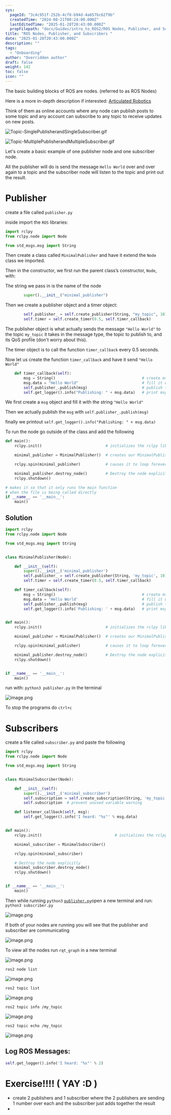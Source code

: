 ```yaml
---
sys:
  pageId: "3c4c951f-252b-4cf8-b94d-4a657bc62f9b"
  createdTime: "2024-08-21T00:24:00.000Z"
  lastEditedTime: "2025-01-28T20:43:00.000Z"
  propFilepath: "docs/Guides/intro_to_ROS2/ROS Nodes, Publisher, and Subscribers .md"
title: "ROS Nodes, Publisher, and Subscribers "
date: "2025-01-28T20:43:00.000Z"
description: ""
tags:
  - "Onboarding"
author: "Overridden author"
draft: false
weight: 142
toc: false
icon: ""
---
```


The basic building blocks of ROS are nodes. (referred to as ROS Nodes)

Here is a more in-depth description if interested: [Articulated Robotics](https://articulatedrobotics.xyz/tutorials/ready-for-ros/ros-overview#2-nodes)

Think of them as online accounts where any node can publish posts to some topic and any account can subscribe to any topic to receive updates on new posts.

![Topic-SinglePublisherandSingleSubscriber.gif](https://docs.ros.org/en/humble/_images/Topic-SinglePublisherandSingleSubscriber.gif)

![Topic-MultiplePublisherandMultipleSubscriber.gif](https://docs.ros.org/en/humble/_images/Topic-MultiplePublisherandMultipleSubscriber.gif)

Let's create a basic example of one publisher node and one subscriber node.

All the publisher will do is send the message `Hello World` over and over again to a topic and the subscriber node will listen to the topic and print out the result.

# Publisher

create a file called `publisher.py` 

inside import the `ROS` libraries:

```python
import rclpy
from rclpy.node import Node

from std_msgs.msg import String
```

Then create a class called `MinimalPublisher` and have it extend the `Node` class we imported.

Then in the constructor, we first run the parent class’s constructor, `Node`, with:

The string we pass in is the name of the node

```python
        super().__init__("minimal_publisher")
```

Then we create a publisher object and a timer object:

```python
        self.publisher_ = self.create_publisher(String, "my_topic", 10)
        self.timer = self.create_timer(0.5, self.timer_callback)
```

The publisher object is what actually sends the message `"Hello World"` to the topic `my_topic` it takes in the message type, the topic to publish to, and its QoS profile (don't worry about this).

The timer object is to call the function `timer_callback` every 0.5 seconds.

Now let us create the function `timer_callback` and have it send `"Hello World"`

```python
    def timer_callback(self):
        msg = String()                                      # create msg object
        msg.data = "Hello World"                            # fill it with data
        self.publisher_.publish(msg)                        # publish the message
        self.get_logger().info("Publishing: " + msg.data)   # print msg
```

We first create a `msg` object and fill it with the string `"Hello World"`

Then we actually publish the `msg` with `self.publisher_.publish(msg)`

finally we printout `self.get_logger().info("Publishing: " + msg.data)`

To run the node go outside of the class and add the following

```python
def main():
    rclpy.init()                            # initializes the rclpy library

    minimal_publisher = MinimalPublisher()  # creates our MinimalPublisher object

    rclpy.spin(minimal_publisher)           # causes it to loop forever

    minimal_publisher.destroy_node()        # Destroy the node explicitly
    rclpy.shutdown()

# makes it so that it only runs the main function
# when the file is being called directly
if __name__ == '__main__': 
    main()
```

## Solution

```python
import rclpy
from rclpy.node import Node

from std_msgs.msg import String


class MinimalPublisher(Node):

    def __init__(self):
        super().__init__('minimal_publisher')
        self.publisher_ = self.create_publisher(String, 'my_topic', 10)
        self.timer = self.create_timer(0.5, self.timer_callback)

    def timer_callback(self):
        msg = String()                                      # create msg object
        msg.data = 'Hello World'                            # fill it with data
        self.publisher_.publish(msg)                        # publish the message
        self.get_logger().info('Publishing: ' + msg.data)   # print msg


def main():
    rclpy.init()                            # initializes the rclpy library

    minimal_publisher = MinimalPublisher()  # creates our MinimalPublisher object

    rclpy.spin(minimal_publisher)           # causes it to loop forever

    minimal_publisher.destroy_node()        # Destroy the node explicitly
    rclpy.shutdown()


if __name__ == '__main__':
    main()
```

run with: `python3 publisher.py` in the terminal

![image.png](https://prod-files-secure.s3.us-west-2.amazonaws.com/d518164a-d88e-44d1-a4ee-3adb3bd8bce0/9214accb-ad5b-44f1-a31c-b3167c59138b/image.png?X-Amz-Algorithm=AWS4-HMAC-SHA256&X-Amz-Content-Sha256=UNSIGNED-PAYLOAD&X-Amz-Credential=ASIAZI2LB4664HFWS5OW%2F20250525%2Fus-west-2%2Fs3%2Faws4_request&X-Amz-Date=20250525T160857Z&X-Amz-Expires=3600&X-Amz-Security-Token=IQoJb3JpZ2luX2VjEGgaCXVzLXdlc3QtMiJHMEUCIQDw33znZrCxD4OgI3lOAoDvNlAmeMsJb16AMbMd%2FGcQRwIgTWdOseUQHz%2BpysaRHlD5hWRA7TmFO1kaoB1tKpL5Xcgq%2FwMIMRAAGgw2Mzc0MjMxODM4MDUiDA7fSanbLkuMkhPOcyrcA7RrsM9YIczEdfjUfMMTN6wrKuYdjIjYN0mV4UYNJgRhkg3pa2Hm8ZQb7MV1pQI9HSoimA%2FhANa97iVT%2Fey1L7A2W%2FhuAUuxh7Mseuw0QY73OGlcRU9am7bCSlMrthMPDk85rpUEqRuat1RJmrZXLxQEefEczetP0Qc62rKI3pHs%2BOHPKQo%2BRNSVZ4elIcDpMTFSR6DLsimWLH81Ks5Nt0D0ejesfB7fzCs0mIgg5iB2u3d%2BXshsvcSEUy0lR0iEjUSy3qlQek%2BdYQ%2BT1yw9U%2Few7H7OT1dIfgXX2qvwzZ04ZRq%2F7VgJfDJLd%2Fsx1XBGll5z7Yu9%2FTK1jU%2F%2FIKi3l1xZuepVu1I7oCvET%2BG%2FvTDXN3l5QzEwskcwzUZtTqMvZwJwcA0lMn4y4JA2gn2zqgL1owcWrkdze9%2Bp5IuPPeuoDJgvM9a5II1I%2Fe2ORCsOMMNf6GkMw2ml5NvFmOroot7BAV8SkUbFmSw2R049xvMD7wDbedTgJvG7bMoO8e2IXcKOm15zIu7mRAFzcIB2mc7sG8kiITSsQCvdav8r2ahQo1ov9zSkCtmonMGYZgKuDuBDIqqQKvbLx%2BujSUQnBZ2VYuhCAp5%2FyuGW7tU6dbELXKJfPmNxFHAcRenDMJL%2FzMEGOqUBfMQz0oVpm2%2BG5yqU1IaOt%2F8oAjC%2BVAWWMNg38gSSDIEZtI8ZWAM%2BG9rmN4fAIJqbQ44IWHcSRdn6yeKlWaLYNRLOVMsu%2FsX1WWuwS3Ms1pVxPQ9Hd5h6j2grS%2BUDAnq1eAB0o20gcaE4bz48jFsuBG53ULgLKLlFYykllXVhyS8zra8fkMWy8%2BiRGYrkxC5vii5dFOzo6RQjKiALs50MS93kkvs3&X-Amz-Signature=81430b66d878b5a26bd9c0c5d10f20f452e606f77d6d41468e7f522108636c56&X-Amz-SignedHeaders=host&x-id=GetObject)

To stop the programs do `ctrl+c`

# Subscribers

create a file called `subscriber.py` and paste the following

```python
import rclpy
from rclpy.node import Node

from std_msgs.msg import String


class MinimalSubscriber(Node):

    def __init__(self):
        super().__init__('minimal_subscriber')
        self.subscription = self.create_subscription(String, 'my_topic', self.listener_callback, 10)
        self.subscription  # prevent unused variable warning

    def listener_callback(self, msg):
        self.get_logger().info('I heard: "%s"' % msg.data)


def main():
    rclpy.init()                                # initializes the rclpy library

    minimal_subscriber = MinimalSubscriber()

    rclpy.spin(minimal_subscriber)

    # Destroy the node explicitly
    minimal_subscriber.destroy_node()
    rclpy.shutdown()


if __name__ == '__main__':
    main()
```

Then while running `python3` [`publisher.py`](http://publisher.py/)open a new terminal and run: `python3 subscriber.py` 

![image.png](https://prod-files-secure.s3.us-west-2.amazonaws.com/d518164a-d88e-44d1-a4ee-3adb3bd8bce0/611fccf2-c738-4dbd-94e9-98f209092866/image.png?X-Amz-Algorithm=AWS4-HMAC-SHA256&X-Amz-Content-Sha256=UNSIGNED-PAYLOAD&X-Amz-Credential=ASIAZI2LB4664HFWS5OW%2F20250525%2Fus-west-2%2Fs3%2Faws4_request&X-Amz-Date=20250525T160857Z&X-Amz-Expires=3600&X-Amz-Security-Token=IQoJb3JpZ2luX2VjEGgaCXVzLXdlc3QtMiJHMEUCIQDw33znZrCxD4OgI3lOAoDvNlAmeMsJb16AMbMd%2FGcQRwIgTWdOseUQHz%2BpysaRHlD5hWRA7TmFO1kaoB1tKpL5Xcgq%2FwMIMRAAGgw2Mzc0MjMxODM4MDUiDA7fSanbLkuMkhPOcyrcA7RrsM9YIczEdfjUfMMTN6wrKuYdjIjYN0mV4UYNJgRhkg3pa2Hm8ZQb7MV1pQI9HSoimA%2FhANa97iVT%2Fey1L7A2W%2FhuAUuxh7Mseuw0QY73OGlcRU9am7bCSlMrthMPDk85rpUEqRuat1RJmrZXLxQEefEczetP0Qc62rKI3pHs%2BOHPKQo%2BRNSVZ4elIcDpMTFSR6DLsimWLH81Ks5Nt0D0ejesfB7fzCs0mIgg5iB2u3d%2BXshsvcSEUy0lR0iEjUSy3qlQek%2BdYQ%2BT1yw9U%2Few7H7OT1dIfgXX2qvwzZ04ZRq%2F7VgJfDJLd%2Fsx1XBGll5z7Yu9%2FTK1jU%2F%2FIKi3l1xZuepVu1I7oCvET%2BG%2FvTDXN3l5QzEwskcwzUZtTqMvZwJwcA0lMn4y4JA2gn2zqgL1owcWrkdze9%2Bp5IuPPeuoDJgvM9a5II1I%2Fe2ORCsOMMNf6GkMw2ml5NvFmOroot7BAV8SkUbFmSw2R049xvMD7wDbedTgJvG7bMoO8e2IXcKOm15zIu7mRAFzcIB2mc7sG8kiITSsQCvdav8r2ahQo1ov9zSkCtmonMGYZgKuDuBDIqqQKvbLx%2BujSUQnBZ2VYuhCAp5%2FyuGW7tU6dbELXKJfPmNxFHAcRenDMJL%2FzMEGOqUBfMQz0oVpm2%2BG5yqU1IaOt%2F8oAjC%2BVAWWMNg38gSSDIEZtI8ZWAM%2BG9rmN4fAIJqbQ44IWHcSRdn6yeKlWaLYNRLOVMsu%2FsX1WWuwS3Ms1pVxPQ9Hd5h6j2grS%2BUDAnq1eAB0o20gcaE4bz48jFsuBG53ULgLKLlFYykllXVhyS8zra8fkMWy8%2BiRGYrkxC5vii5dFOzo6RQjKiALs50MS93kkvs3&X-Amz-Signature=dc0513a7c761d0c586d4cc0545be676b3bd75a670300210bfbd7b27a8aea6178&X-Amz-SignedHeaders=host&x-id=GetObject)

If both of your nodes are running you will see that the publisher and subscriber are communicating

![image.png](https://prod-files-secure.s3.us-west-2.amazonaws.com/d518164a-d88e-44d1-a4ee-3adb3bd8bce0/eea428b5-1cf0-43bb-a30b-81cbaf6c5c78/image.png?X-Amz-Algorithm=AWS4-HMAC-SHA256&X-Amz-Content-Sha256=UNSIGNED-PAYLOAD&X-Amz-Credential=ASIAZI2LB4664HFWS5OW%2F20250525%2Fus-west-2%2Fs3%2Faws4_request&X-Amz-Date=20250525T160857Z&X-Amz-Expires=3600&X-Amz-Security-Token=IQoJb3JpZ2luX2VjEGgaCXVzLXdlc3QtMiJHMEUCIQDw33znZrCxD4OgI3lOAoDvNlAmeMsJb16AMbMd%2FGcQRwIgTWdOseUQHz%2BpysaRHlD5hWRA7TmFO1kaoB1tKpL5Xcgq%2FwMIMRAAGgw2Mzc0MjMxODM4MDUiDA7fSanbLkuMkhPOcyrcA7RrsM9YIczEdfjUfMMTN6wrKuYdjIjYN0mV4UYNJgRhkg3pa2Hm8ZQb7MV1pQI9HSoimA%2FhANa97iVT%2Fey1L7A2W%2FhuAUuxh7Mseuw0QY73OGlcRU9am7bCSlMrthMPDk85rpUEqRuat1RJmrZXLxQEefEczetP0Qc62rKI3pHs%2BOHPKQo%2BRNSVZ4elIcDpMTFSR6DLsimWLH81Ks5Nt0D0ejesfB7fzCs0mIgg5iB2u3d%2BXshsvcSEUy0lR0iEjUSy3qlQek%2BdYQ%2BT1yw9U%2Few7H7OT1dIfgXX2qvwzZ04ZRq%2F7VgJfDJLd%2Fsx1XBGll5z7Yu9%2FTK1jU%2F%2FIKi3l1xZuepVu1I7oCvET%2BG%2FvTDXN3l5QzEwskcwzUZtTqMvZwJwcA0lMn4y4JA2gn2zqgL1owcWrkdze9%2Bp5IuPPeuoDJgvM9a5II1I%2Fe2ORCsOMMNf6GkMw2ml5NvFmOroot7BAV8SkUbFmSw2R049xvMD7wDbedTgJvG7bMoO8e2IXcKOm15zIu7mRAFzcIB2mc7sG8kiITSsQCvdav8r2ahQo1ov9zSkCtmonMGYZgKuDuBDIqqQKvbLx%2BujSUQnBZ2VYuhCAp5%2FyuGW7tU6dbELXKJfPmNxFHAcRenDMJL%2FzMEGOqUBfMQz0oVpm2%2BG5yqU1IaOt%2F8oAjC%2BVAWWMNg38gSSDIEZtI8ZWAM%2BG9rmN4fAIJqbQ44IWHcSRdn6yeKlWaLYNRLOVMsu%2FsX1WWuwS3Ms1pVxPQ9Hd5h6j2grS%2BUDAnq1eAB0o20gcaE4bz48jFsuBG53ULgLKLlFYykllXVhyS8zra8fkMWy8%2BiRGYrkxC5vii5dFOzo6RQjKiALs50MS93kkvs3&X-Amz-Signature=3e7f57f3daf3f84bec68235335c7c40a89027a3283323769f062d00e1cc6d3c2&X-Amz-SignedHeaders=host&x-id=GetObject)

To view all the nodes run `rqt_graph` in a new terminal

![image.png](https://prod-files-secure.s3.us-west-2.amazonaws.com/d518164a-d88e-44d1-a4ee-3adb3bd8bce0/1d98e964-4318-4d62-b5c4-8c8f78368598/image.png?X-Amz-Algorithm=AWS4-HMAC-SHA256&X-Amz-Content-Sha256=UNSIGNED-PAYLOAD&X-Amz-Credential=ASIAZI2LB4664HFWS5OW%2F20250525%2Fus-west-2%2Fs3%2Faws4_request&X-Amz-Date=20250525T160857Z&X-Amz-Expires=3600&X-Amz-Security-Token=IQoJb3JpZ2luX2VjEGgaCXVzLXdlc3QtMiJHMEUCIQDw33znZrCxD4OgI3lOAoDvNlAmeMsJb16AMbMd%2FGcQRwIgTWdOseUQHz%2BpysaRHlD5hWRA7TmFO1kaoB1tKpL5Xcgq%2FwMIMRAAGgw2Mzc0MjMxODM4MDUiDA7fSanbLkuMkhPOcyrcA7RrsM9YIczEdfjUfMMTN6wrKuYdjIjYN0mV4UYNJgRhkg3pa2Hm8ZQb7MV1pQI9HSoimA%2FhANa97iVT%2Fey1L7A2W%2FhuAUuxh7Mseuw0QY73OGlcRU9am7bCSlMrthMPDk85rpUEqRuat1RJmrZXLxQEefEczetP0Qc62rKI3pHs%2BOHPKQo%2BRNSVZ4elIcDpMTFSR6DLsimWLH81Ks5Nt0D0ejesfB7fzCs0mIgg5iB2u3d%2BXshsvcSEUy0lR0iEjUSy3qlQek%2BdYQ%2BT1yw9U%2Few7H7OT1dIfgXX2qvwzZ04ZRq%2F7VgJfDJLd%2Fsx1XBGll5z7Yu9%2FTK1jU%2F%2FIKi3l1xZuepVu1I7oCvET%2BG%2FvTDXN3l5QzEwskcwzUZtTqMvZwJwcA0lMn4y4JA2gn2zqgL1owcWrkdze9%2Bp5IuPPeuoDJgvM9a5II1I%2Fe2ORCsOMMNf6GkMw2ml5NvFmOroot7BAV8SkUbFmSw2R049xvMD7wDbedTgJvG7bMoO8e2IXcKOm15zIu7mRAFzcIB2mc7sG8kiITSsQCvdav8r2ahQo1ov9zSkCtmonMGYZgKuDuBDIqqQKvbLx%2BujSUQnBZ2VYuhCAp5%2FyuGW7tU6dbELXKJfPmNxFHAcRenDMJL%2FzMEGOqUBfMQz0oVpm2%2BG5yqU1IaOt%2F8oAjC%2BVAWWMNg38gSSDIEZtI8ZWAM%2BG9rmN4fAIJqbQ44IWHcSRdn6yeKlWaLYNRLOVMsu%2FsX1WWuwS3Ms1pVxPQ9Hd5h6j2grS%2BUDAnq1eAB0o20gcaE4bz48jFsuBG53ULgLKLlFYykllXVhyS8zra8fkMWy8%2BiRGYrkxC5vii5dFOzo6RQjKiALs50MS93kkvs3&X-Amz-Signature=0eddfd521be855e4e6d5981e804a46a7c6445ae775d4ac91c50a9bc0edfe0ea4&X-Amz-SignedHeaders=host&x-id=GetObject)

`ros2 node list`

![image.png](https://prod-files-secure.s3.us-west-2.amazonaws.com/d518164a-d88e-44d1-a4ee-3adb3bd8bce0/680ac8cf-e6d9-4164-9ece-5b9a6fccffee/image.png?X-Amz-Algorithm=AWS4-HMAC-SHA256&X-Amz-Content-Sha256=UNSIGNED-PAYLOAD&X-Amz-Credential=ASIAZI2LB4664HFWS5OW%2F20250525%2Fus-west-2%2Fs3%2Faws4_request&X-Amz-Date=20250525T160857Z&X-Amz-Expires=3600&X-Amz-Security-Token=IQoJb3JpZ2luX2VjEGgaCXVzLXdlc3QtMiJHMEUCIQDw33znZrCxD4OgI3lOAoDvNlAmeMsJb16AMbMd%2FGcQRwIgTWdOseUQHz%2BpysaRHlD5hWRA7TmFO1kaoB1tKpL5Xcgq%2FwMIMRAAGgw2Mzc0MjMxODM4MDUiDA7fSanbLkuMkhPOcyrcA7RrsM9YIczEdfjUfMMTN6wrKuYdjIjYN0mV4UYNJgRhkg3pa2Hm8ZQb7MV1pQI9HSoimA%2FhANa97iVT%2Fey1L7A2W%2FhuAUuxh7Mseuw0QY73OGlcRU9am7bCSlMrthMPDk85rpUEqRuat1RJmrZXLxQEefEczetP0Qc62rKI3pHs%2BOHPKQo%2BRNSVZ4elIcDpMTFSR6DLsimWLH81Ks5Nt0D0ejesfB7fzCs0mIgg5iB2u3d%2BXshsvcSEUy0lR0iEjUSy3qlQek%2BdYQ%2BT1yw9U%2Few7H7OT1dIfgXX2qvwzZ04ZRq%2F7VgJfDJLd%2Fsx1XBGll5z7Yu9%2FTK1jU%2F%2FIKi3l1xZuepVu1I7oCvET%2BG%2FvTDXN3l5QzEwskcwzUZtTqMvZwJwcA0lMn4y4JA2gn2zqgL1owcWrkdze9%2Bp5IuPPeuoDJgvM9a5II1I%2Fe2ORCsOMMNf6GkMw2ml5NvFmOroot7BAV8SkUbFmSw2R049xvMD7wDbedTgJvG7bMoO8e2IXcKOm15zIu7mRAFzcIB2mc7sG8kiITSsQCvdav8r2ahQo1ov9zSkCtmonMGYZgKuDuBDIqqQKvbLx%2BujSUQnBZ2VYuhCAp5%2FyuGW7tU6dbELXKJfPmNxFHAcRenDMJL%2FzMEGOqUBfMQz0oVpm2%2BG5yqU1IaOt%2F8oAjC%2BVAWWMNg38gSSDIEZtI8ZWAM%2BG9rmN4fAIJqbQ44IWHcSRdn6yeKlWaLYNRLOVMsu%2FsX1WWuwS3Ms1pVxPQ9Hd5h6j2grS%2BUDAnq1eAB0o20gcaE4bz48jFsuBG53ULgLKLlFYykllXVhyS8zra8fkMWy8%2BiRGYrkxC5vii5dFOzo6RQjKiALs50MS93kkvs3&X-Amz-Signature=57883a4823f0f2bcdbf9ed6985332a3b54714e10ca6bb733f23b04785bb31e09&X-Amz-SignedHeaders=host&x-id=GetObject)

`ros2 topic list`

![image.png](https://prod-files-secure.s3.us-west-2.amazonaws.com/d518164a-d88e-44d1-a4ee-3adb3bd8bce0/eee2ebe1-27ef-4a4a-96fb-2ca54126fb29/image.png?X-Amz-Algorithm=AWS4-HMAC-SHA256&X-Amz-Content-Sha256=UNSIGNED-PAYLOAD&X-Amz-Credential=ASIAZI2LB4664HFWS5OW%2F20250525%2Fus-west-2%2Fs3%2Faws4_request&X-Amz-Date=20250525T160857Z&X-Amz-Expires=3600&X-Amz-Security-Token=IQoJb3JpZ2luX2VjEGgaCXVzLXdlc3QtMiJHMEUCIQDw33znZrCxD4OgI3lOAoDvNlAmeMsJb16AMbMd%2FGcQRwIgTWdOseUQHz%2BpysaRHlD5hWRA7TmFO1kaoB1tKpL5Xcgq%2FwMIMRAAGgw2Mzc0MjMxODM4MDUiDA7fSanbLkuMkhPOcyrcA7RrsM9YIczEdfjUfMMTN6wrKuYdjIjYN0mV4UYNJgRhkg3pa2Hm8ZQb7MV1pQI9HSoimA%2FhANa97iVT%2Fey1L7A2W%2FhuAUuxh7Mseuw0QY73OGlcRU9am7bCSlMrthMPDk85rpUEqRuat1RJmrZXLxQEefEczetP0Qc62rKI3pHs%2BOHPKQo%2BRNSVZ4elIcDpMTFSR6DLsimWLH81Ks5Nt0D0ejesfB7fzCs0mIgg5iB2u3d%2BXshsvcSEUy0lR0iEjUSy3qlQek%2BdYQ%2BT1yw9U%2Few7H7OT1dIfgXX2qvwzZ04ZRq%2F7VgJfDJLd%2Fsx1XBGll5z7Yu9%2FTK1jU%2F%2FIKi3l1xZuepVu1I7oCvET%2BG%2FvTDXN3l5QzEwskcwzUZtTqMvZwJwcA0lMn4y4JA2gn2zqgL1owcWrkdze9%2Bp5IuPPeuoDJgvM9a5II1I%2Fe2ORCsOMMNf6GkMw2ml5NvFmOroot7BAV8SkUbFmSw2R049xvMD7wDbedTgJvG7bMoO8e2IXcKOm15zIu7mRAFzcIB2mc7sG8kiITSsQCvdav8r2ahQo1ov9zSkCtmonMGYZgKuDuBDIqqQKvbLx%2BujSUQnBZ2VYuhCAp5%2FyuGW7tU6dbELXKJfPmNxFHAcRenDMJL%2FzMEGOqUBfMQz0oVpm2%2BG5yqU1IaOt%2F8oAjC%2BVAWWMNg38gSSDIEZtI8ZWAM%2BG9rmN4fAIJqbQ44IWHcSRdn6yeKlWaLYNRLOVMsu%2FsX1WWuwS3Ms1pVxPQ9Hd5h6j2grS%2BUDAnq1eAB0o20gcaE4bz48jFsuBG53ULgLKLlFYykllXVhyS8zra8fkMWy8%2BiRGYrkxC5vii5dFOzo6RQjKiALs50MS93kkvs3&X-Amz-Signature=7e9d8ac104803e9a553df71bb600deef2d58a01c9df9a119a683bd6cbbb6ccc1&X-Amz-SignedHeaders=host&x-id=GetObject)

`ros2 topic info /my_topic`

![image.png](https://prod-files-secure.s3.us-west-2.amazonaws.com/d518164a-d88e-44d1-a4ee-3adb3bd8bce0/6288ef12-cb9e-406f-b9eb-65feed3a9011/image.png?X-Amz-Algorithm=AWS4-HMAC-SHA256&X-Amz-Content-Sha256=UNSIGNED-PAYLOAD&X-Amz-Credential=ASIAZI2LB4664HFWS5OW%2F20250525%2Fus-west-2%2Fs3%2Faws4_request&X-Amz-Date=20250525T160857Z&X-Amz-Expires=3600&X-Amz-Security-Token=IQoJb3JpZ2luX2VjEGgaCXVzLXdlc3QtMiJHMEUCIQDw33znZrCxD4OgI3lOAoDvNlAmeMsJb16AMbMd%2FGcQRwIgTWdOseUQHz%2BpysaRHlD5hWRA7TmFO1kaoB1tKpL5Xcgq%2FwMIMRAAGgw2Mzc0MjMxODM4MDUiDA7fSanbLkuMkhPOcyrcA7RrsM9YIczEdfjUfMMTN6wrKuYdjIjYN0mV4UYNJgRhkg3pa2Hm8ZQb7MV1pQI9HSoimA%2FhANa97iVT%2Fey1L7A2W%2FhuAUuxh7Mseuw0QY73OGlcRU9am7bCSlMrthMPDk85rpUEqRuat1RJmrZXLxQEefEczetP0Qc62rKI3pHs%2BOHPKQo%2BRNSVZ4elIcDpMTFSR6DLsimWLH81Ks5Nt0D0ejesfB7fzCs0mIgg5iB2u3d%2BXshsvcSEUy0lR0iEjUSy3qlQek%2BdYQ%2BT1yw9U%2Few7H7OT1dIfgXX2qvwzZ04ZRq%2F7VgJfDJLd%2Fsx1XBGll5z7Yu9%2FTK1jU%2F%2FIKi3l1xZuepVu1I7oCvET%2BG%2FvTDXN3l5QzEwskcwzUZtTqMvZwJwcA0lMn4y4JA2gn2zqgL1owcWrkdze9%2Bp5IuPPeuoDJgvM9a5II1I%2Fe2ORCsOMMNf6GkMw2ml5NvFmOroot7BAV8SkUbFmSw2R049xvMD7wDbedTgJvG7bMoO8e2IXcKOm15zIu7mRAFzcIB2mc7sG8kiITSsQCvdav8r2ahQo1ov9zSkCtmonMGYZgKuDuBDIqqQKvbLx%2BujSUQnBZ2VYuhCAp5%2FyuGW7tU6dbELXKJfPmNxFHAcRenDMJL%2FzMEGOqUBfMQz0oVpm2%2BG5yqU1IaOt%2F8oAjC%2BVAWWMNg38gSSDIEZtI8ZWAM%2BG9rmN4fAIJqbQ44IWHcSRdn6yeKlWaLYNRLOVMsu%2FsX1WWuwS3Ms1pVxPQ9Hd5h6j2grS%2BUDAnq1eAB0o20gcaE4bz48jFsuBG53ULgLKLlFYykllXVhyS8zra8fkMWy8%2BiRGYrkxC5vii5dFOzo6RQjKiALs50MS93kkvs3&X-Amz-Signature=25d19b84ecde9084ad4958d2009b0d7300963c1048ea913418a0e0bdb40e9dcb&X-Amz-SignedHeaders=host&x-id=GetObject)

`ros2 topic echo /my_topic`

![image.png](https://prod-files-secure.s3.us-west-2.amazonaws.com/d518164a-d88e-44d1-a4ee-3adb3bd8bce0/0a6fcb4d-422d-4a6c-a803-749ef4adf2c6/image.png?X-Amz-Algorithm=AWS4-HMAC-SHA256&X-Amz-Content-Sha256=UNSIGNED-PAYLOAD&X-Amz-Credential=ASIAZI2LB4664HFWS5OW%2F20250525%2Fus-west-2%2Fs3%2Faws4_request&X-Amz-Date=20250525T160857Z&X-Amz-Expires=3600&X-Amz-Security-Token=IQoJb3JpZ2luX2VjEGgaCXVzLXdlc3QtMiJHMEUCIQDw33znZrCxD4OgI3lOAoDvNlAmeMsJb16AMbMd%2FGcQRwIgTWdOseUQHz%2BpysaRHlD5hWRA7TmFO1kaoB1tKpL5Xcgq%2FwMIMRAAGgw2Mzc0MjMxODM4MDUiDA7fSanbLkuMkhPOcyrcA7RrsM9YIczEdfjUfMMTN6wrKuYdjIjYN0mV4UYNJgRhkg3pa2Hm8ZQb7MV1pQI9HSoimA%2FhANa97iVT%2Fey1L7A2W%2FhuAUuxh7Mseuw0QY73OGlcRU9am7bCSlMrthMPDk85rpUEqRuat1RJmrZXLxQEefEczetP0Qc62rKI3pHs%2BOHPKQo%2BRNSVZ4elIcDpMTFSR6DLsimWLH81Ks5Nt0D0ejesfB7fzCs0mIgg5iB2u3d%2BXshsvcSEUy0lR0iEjUSy3qlQek%2BdYQ%2BT1yw9U%2Few7H7OT1dIfgXX2qvwzZ04ZRq%2F7VgJfDJLd%2Fsx1XBGll5z7Yu9%2FTK1jU%2F%2FIKi3l1xZuepVu1I7oCvET%2BG%2FvTDXN3l5QzEwskcwzUZtTqMvZwJwcA0lMn4y4JA2gn2zqgL1owcWrkdze9%2Bp5IuPPeuoDJgvM9a5II1I%2Fe2ORCsOMMNf6GkMw2ml5NvFmOroot7BAV8SkUbFmSw2R049xvMD7wDbedTgJvG7bMoO8e2IXcKOm15zIu7mRAFzcIB2mc7sG8kiITSsQCvdav8r2ahQo1ov9zSkCtmonMGYZgKuDuBDIqqQKvbLx%2BujSUQnBZ2VYuhCAp5%2FyuGW7tU6dbELXKJfPmNxFHAcRenDMJL%2FzMEGOqUBfMQz0oVpm2%2BG5yqU1IaOt%2F8oAjC%2BVAWWMNg38gSSDIEZtI8ZWAM%2BG9rmN4fAIJqbQ44IWHcSRdn6yeKlWaLYNRLOVMsu%2FsX1WWuwS3Ms1pVxPQ9Hd5h6j2grS%2BUDAnq1eAB0o20gcaE4bz48jFsuBG53ULgLKLlFYykllXVhyS8zra8fkMWy8%2BiRGYrkxC5vii5dFOzo6RQjKiALs50MS93kkvs3&X-Amz-Signature=6eccc07a8956fe6c88f6d362882dc2df94294e23d721b25898f95acda525ce38&X-Amz-SignedHeaders=host&x-id=GetObject)

## Log ROS Messages:

```python
self.get_logger().info('I heard: "%s"' % 2)
```

# Exercise!!!! ( YAY :D )

- create 2 publishers and 1 subscriber where the 2 publishers are sending 1 number over each and the subscriber just adds together the result
- 

